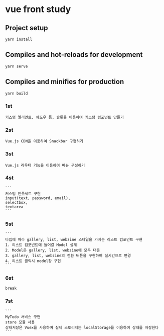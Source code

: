 # vue front study 

## Project setup 

    yarn install
  

## Compiles and hot-reloads for development

    yarn serve


## Compiles and minifies for production

    yarn build
    

### 1st

    커스텀 엘리먼트, 쉐도우 돔, 슬롯을 이용하여 커스텀 컴포넌트 만들기
    
### 2st

    Vue.js CDN을 이용하여 Snackbar 구현하기
    
### 3st

    Vue.js 라우터 기능을 이용하여 메뉴 구성하기
    
### 4st

    ```
    커스텀 인풋세트 구현 
    input(text, password, email),
    selectbox,
    textarea
    ```
    
### 5st
    
    ```
    타입에 따라 gallery, list, webzine 스타일을 가지는 리스트 컴포넌트 구현
    1. 리스트 컴포넌트에 들어갈 Model 설계
    2. Model은 gallery, list, webzine에 모두 대응
    3. gallery, list, webzine의 전환 버튼을 구현하여 실시간으로 변경
    4. 리스트 클릭시 model창 구현
    ```
    
### 6st
    
    break 
    
### 7st
    
    ```
    MyTodo 서비스 구현
    store 모듈 사용
    상태저장은 Vuex를 사용하며 실제 스토리지는 localStorage를 이용하여 상태를 저장한다
    ```
    
    
    
    
